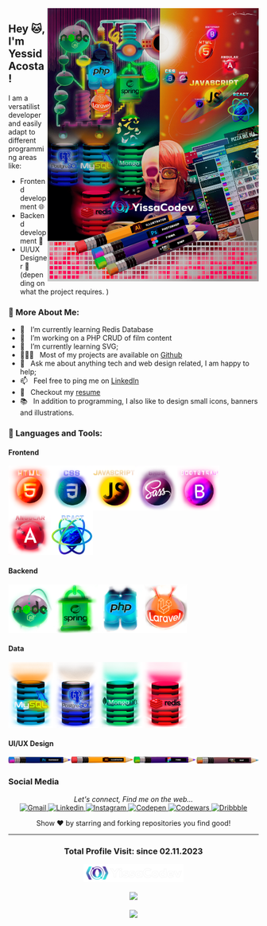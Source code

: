 <img align="right" src="./assets/img/hero-git.png" width="425px" alt="Click to see the source">


## Hey 🐱, I'm Yessid Acosta! 
I am a versatilist developer and easily adapt to different programming areas like:

- Frontend development 🌐
- Backend development 🤖 
- UI/UX Designer 🎨 (depending on what the project requires. )
  

### 🧐 More About Me:

- 🔭 &nbsp; I’m currently learning Redis Database
- 🤝 &nbsp; I’m working on a PHP CRUD of film content
- 🌱 &nbsp; I’m currently learning SVG; 
- 👨🏻‍💻 &nbsp; Most of my projects are available on [Github](https://github.com/yissacodev?tab=repositories)
- 💬 &nbsp; Ask me about anything tech and web design related, I am happy to help;
- 📫 &nbsp; Feel free to ping me on [LinkedIn](https://www.linkedin.com/)
- 📝 &nbsp; Checkout my [resume](https://drive.google.com/file/)
- 📚 &nbsp; In addition to programming, I also like to design small icons, banners and illustrations.


### 🔨 Languages and Tools:
#### Frontend

<a href="https://html.spec.whatwg.org/multipage/" target="_blank"> <img align="left" src="./assets/img/html-planet.png" alt="HTML" width="85px"/> </a> 
<a href="https://www.w3.org/Style/CSS/specs.en.html" target="_blank"> <img align="left" src="./assets/img/css-planet.png" alt="CSS" width="85px"/> </a> 
<a href="https://www.ecma-international.org/publications-and-standards/standards/ecma-262/" target="_blank"> <img align="left" src="./assets/img/js-planet.png" alt="JS" width="85px"/></a> 
<a href="https://sass-lang.com" target="_blank"> <img align="left" src="./assets/img/sass-planet.png" alt="SASS" width="85px"/> </a> 
<a href="https://getbootstrap.com" target="_blank"> <img align="left" src="./assets/img/bootstrap-planet.png" alt="Bootstrap" width="85px"/> </a> 
<a href="https://angular.io" target="_blank"> <img align="left" src="./assets/img/angular-planet.png" alt="Angular" width="85px"/> </a> 
<a href="https://es.react.dev" target="_blank"> <img  src="./assets/img/react-planet.png" alt="React" width="85px"/> </a> 



#### Backend
<a href="nodejs.org" target="_blank"> <img align="left" src="./assets/img/node-potion.png" alt="NodeJS" width="90px"/> </a> 
<a href="https://spring.io" target="_blank"> <img align="left" src="./assets/img/spring-potion.png" alt="Spring" width="90px"/> </a> 
<a href="https://www.php.net" target="_blank"> <img align="left" src="./assets/img/php-potion.png" alt="PHP" width="90px"/> </a> 
<a href="https://laravel.com" target="_blank"> <img  src="./assets/img/laravel-potion.png" alt="Laravel" width="90px"/> </a> 


#### Data
<a href="https://www.mysql.com" target="_blank"> <img align="left" src="./assets/img/mysql-dbdata.png" alt="MySql" width="90px"/> </a> 
<a href="https://www.postgresql.org" target="_blank"> <img align="left" src="./assets/img/posgtres-dbdata.png" alt="PostgreSQL" width="90px"/> </a> 
<a href="https://www.mongodb.com/" target="_blank"> <img align="left" src="./assets/img/mongo-dbdata.png" alt="MongoDB" width="90px"/> </a> 
<a href="https://redis.io" target="_blank"> <img  src="./assets/img/redis-dbdata.png" alt="Redis" width="90px"/> </a> 


#### UI/UX Design
<a href="www.adobe.com" target="_blank"> <img align="left" src="./assets/img/ps-pencil.png" alt="´Photoshop" width="25%"/> </a> 
<a href="www.adobe.com" target="_blank"> <img align="left" src="./assets/img/illustrator-pencil.png" alt="Illustrator" width="25%"/> </a>
<a href="https://www.figma.com" target="_blank"> <img align="left" src="./assets/img/figma-pencil.png" alt="Figma" width="25%"/> </a> 
<a href="http://www.gimp.org.es" target="_blank"> <img  src="./assets/img/gimp-pencil.png" alt="GIMP" width="25%"/> </a> 


### Social Media

<p align="center">
   <i>Let's connect, Find me on the web...</i><br>
   <a href="mailto:v.yesid9523@gmail.com" target="_blank"> <img  src="https://img.shields.io/badge/gmail-%23EA4335?style=for-the-badge&logo=gmail&logoColor=white&link=yesid9523%40gmail.co" alt="Gmail"/> </a> 
   <a href="https://www.linkedin.com/in/yessidacosta/" target="_blank"> <img  src="https://img.shields.io/badge/linkedin-%230A66C2?style=for-the-badge&logo=linkedin&logoColor=white&link=https%3A%2F%2Fwww.linkedin.com%2Fin%2Fyessidacosta%2F" alt="Linkedin"/> </a> 
   <a href="http://instagram.com" target="_blank"> <img  src="https://img.shields.io/badge/instagram-%23E4405F?style=for-the-badge&logo=instagram&logoColor=white&link=https%3A%2F%2Fdribbble.com%2Fyissacodev" alt="Instagram"/> </a> 
   <a href="https://codepen.io/yissacodev" target="_blank"> <img  src="https://img.shields.io/badge/codepen-black?style=for-the-badge&logo=codepen&link=https%3A%2F%2Fcodepen.io%2Fyissacodev" alt="Codepen"/> </a> 
   <a href="https://www.codewars.com/users/yissacodev" target="_blank"> <img  src="https://img.shields.io/badge/codewars-%23B1361E?style=for-the-badge&logo=codewars&logoColor=white&link=https%3A%2F%2Fwww.codewars.com%2Fusers%2Fyissacodev" alt="Codewars"/> </a> 
   <a href="https://dribbble.com/yissacodev" target="_blank"> <img  src="https://img.shields.io/badge/dribbble-%23EA4C89?style=for-the-badge&logo=dribbble&logoColor=white&link=https%3A%2F%2Fdribbble.com%2Fyissacodev" alt="Dribbble"/> </a> 

  <p align="center">
    Show ❤️ by starring and forking repositories you find good!
  </p>
</p>

---
<h3><p align="center">Total Profile Visit: since 02.11.2023</p>
<p align="center"><img src="./assets/img/logo-animation.svg" width="200px" alt="YissaCodev Logo" align="center"/></p>
<p align="center"><img align="center" src="https://profile-counter.glitch.me/yissacodev/count.svg"/></p>
<p align="center"><img align="center" src="https://img.shields.io/badge/Thanks_for_visiting!-%23EC6237?style=for-the-badge"/></p>

<!--
### Social
   [![Gmail Badge](https://img.shields.io/badge/gmail-%23EA4335?style=for-the-badge&logo=gmail&logoColor=white&link=yesid9523%40gmail.com)](mailto:v.yesid9523@gmail.com)
   [![Linkedin Badge](https://img.shields.io/badge/linkedin-%230A66C2?style=for-the-badge&logo=linkedin&logoColor=white&link=https%3A%2F%2Fwww.linkedin.com%2Fin%2Fyessidacosta%2F)](https://www.linkedin.com/in/yessidacosta/)
   [![Instagram Badge](https://img.shields.io/badge/instagram-%23E4405F?style=for-the-badge&logo=instagram&logoColor=white&link=https%3A%2F%2Fdribbble.com%2Fyissacodev)](http://instagram.com)
   [![Codepen Badge](https://img.shields.io/badge/codepen-black?style=for-the-badge&logo=codepen&link=https%3A%2F%2Fcodepen.io%2Fyissacodev)](https://codepen.io/yissacodev)
   [![Codewars Badge](https://img.shields.io/badge/codewars-%23B1361E?style=for-the-badge&logo=codewars&logoColor=white&link=https%3A%2F%2Fwww.codewars.com%2Fusers%2Fyissacodev)](https://www.codewars.com/users/yissacodev)
   [![Dribbble Badge](https://img.shields.io/badge/dribbble-%23EA4C89?style=for-the-badge&logo=dribbble&logoColor=white&link=https%3A%2F%2Fdribbble.com%2Fyissacodev)](https://dribbble.com/yissacodev)

### 📊 Github stats

<picture>
  <source
    srcset="https://github-readme-stats.vercel.app/api?username=yissacodev&show_icons=true&theme=dark"
    media="(prefers-color-scheme: dark)"
  />
  <source
    srcset="https://github-readme-stats.vercel.app/api?username=yissacodev&show_icons=true"
    media="(prefers-color-scheme: light), (prefers-color-scheme: no-preference)"
  />
  <img src="https://github-readme-stats.vercel.app/api?username=yissacodev&show_icons=true" />
</picture>
-->

<!--
**acosta032/acosta032** is a ✨ _special_ ✨ repository because its `README.md` (this file) appears on your GitHub profile.

Here are some ideas to get you started:

- 🔭 I’m currently working on ...
- 🌱 I’m currently learning ...
- 👯 I’m looking to collaborate on ...
- 🤔 I’m looking for help with ...
- 💬 Ask me about ...
- 📫 How to reach me: ...
- 😄 Pronouns: ...
- ⚡ Fun fact: ....
-->
